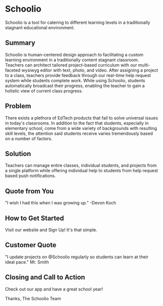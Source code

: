 # Schoolio #
Schoolio is a tool for catering to different learning levels in a traditionally stagnant educational environment.

## Summary ##
Schoolio is human-centered design approach to facilitating a custom learning environment in a traditionally content stagnant classroom.  Teachers can architect tailored project-based curriculum with our multi-faceted wysiwyg editor with text, photo, and video.  After assigning a project to a class, teachers provide feedback through our real-time help request system while students complete work.  While using Schoolio, students automatically broadcast their progress, enabling the teacher to gain a holistic view of current class progress.

## Problem ##
There exists a plethora of EdTech products that fail to solve universal issues in today's classrooms.  In addition to the fact that students, especially in elementary school, come from a wide variety of backgrounds with resulting skill levels, the attention said students receive varies tremendously based on a number of factors.

## Solution ##
Teachers can manage entire classes, individual students, and projects from a single platform while offering individual help to students from help request based push notifications.

## Quote from You ##
"I wish I had this when I was growing up." -Devon Koch

## How to Get Started ##
Visit our website and Sign Up! It's that simple.

## Customer Quote ##
"I update projects on @Schoolio regularly so students can learn at their ideal pace." Mr. Smith

## Closing and Call to Action ##
Check out our app and have a great school year!

Thanks,
The Schoolio Team

